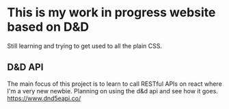 # This is my work in progress website based on D&D

Still learning and trying to get used to all the plain CSS. 

## D&D API

The main focus of this project is to learn to call RESTful APIs on react where I'm a very new newbie. Planning on using the d&d api and see how it goes. https://www.dnd5eapi.co/
